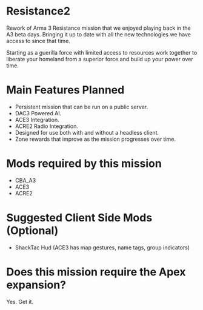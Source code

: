 # Resistance2
Rework of Arma 3 Resistance mission that we enjoyed playing back in the A3 beta days. Bringing it up to date with all the new technologies we have access to since that time.

Starting as a guerilla force with limited access to resources work together to liberate your homeland from a superior force and build up your power over time.

# Main Features Planned
- Persistent mission that can be run on a public server.
- DAC3 Powered AI.
- ACE3 Integration.
- ACRE2 Radio Integration.
- Designed for use both with and without a headless client.
- Zone rewards that improve as the mission progresses over time.

# Mods required by this mission
- CBA_A3
- ACE3
- ACRE2

# Suggested Client Side Mods (Optional)
- ShackTac Hud (ACE3 has map gestures, name tags, group indicators)

# Does this mission require the Apex expansion?
Yes. Get it.
